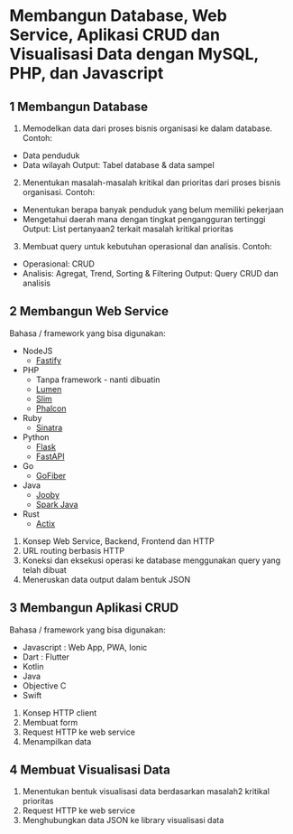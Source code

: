 # Membangun Database, Web Service, Aplikasi CRUD dan Visualisasi Data dengan MySQL, PHP, dan Javascript

## 1 Membangun Database
1. Memodelkan data dari proses bisnis organisasi ke dalam database. Contoh:
  - Data penduduk
  - Data wilayah
  Output: Tabel database & data sampel
2. Menentukan masalah-masalah kritikal dan prioritas dari proses bisnis organisasi. Contoh:
  - Menentukan berapa banyak penduduk yang belum memiliki pekerjaan
  - Mengetahui daerah mana dengan tingkat pengangguran tertinggi
  Output: List pertanyaan2 terkait masalah kritikal prioritas
3. Membuat query untuk kebutuhan operasional dan analisis. Contoh:
  - Operasional: CRUD
  - Analisis: Agregat, Trend, Sorting & Filtering
  Output: Query CRUD dan analisis

## 2 Membangun Web Service

Bahasa / framework yang bisa digunakan:
- NodeJS
  - [Fastify](https://www.fastify.io/)
- PHP
  - Tanpa framework - nanti dibuatin
  - [Lumen](https://lumen.laravel.com/docs/9.x)
  - [Slim](https://www.slimframework.com/)
  - [Phalcon](https://docs.phalcon.io/3.4/en/application-micro)
- Ruby
  - [Sinatra](http://sinatrarb.com/intro.html)
- Python
  - [Flask](https://flask.palletsprojects.com/en/2.1.x/)
  - [FastAPI](https://fastapi.tiangolo.com/)
- Go
  - [GoFiber](https://gofiber.io/)
- Java
  - [Jooby](https://jooby.io/)
  - [Spark Java](https://sparkjava.com/)
- Rust
  - [Actix](https://actix.rs/)

1. Konsep Web Service, Backend, Frontend dan HTTP
2. URL routing berbasis HTTP
3. Koneksi dan eksekusi operasi ke database menggunakan query yang telah dibuat
4. Meneruskan data output dalam bentuk JSON

## 3 Membangun Aplikasi CRUD

Bahasa / framework yang bisa digunakan:
- Javascript : Web App, PWA, Ionic
- Dart : Flutter
- Kotlin
- Java
- Objective C
- Swift

1. Konsep HTTP client
2. Membuat form
3. Request HTTP ke web service
4. Menampilkan data

## 4 Membuat Visualisasi Data
1. Menentukan bentuk visualisasi data berdasarkan masalah2 kritikal prioritas
2. Request HTTP ke web service
3. Menghubungkan data JSON ke library visualisasi data
